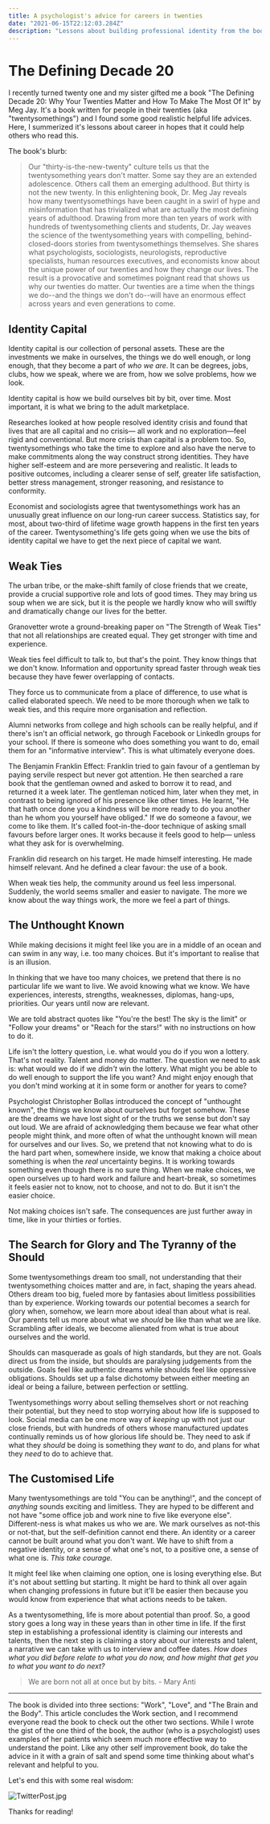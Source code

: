 ```yaml
---
title: A psychologist's advice for careers in twenties
date: "2021-06-15T22:12:03.284Z"
description: "Lessons about building professional identity from the book The Defining Decade 20s by Meg Jay"
---
```



# The Defining Decade 20

I recently turned twenty one and my sister gifted me a book "The Defining Decade 20: Why Your Twenties Matter and How To Make The Most Of It" by Meg Jay. It's a book written for people in their twenties (aka "twentysomethings") and I found some good realistic helpful life advices. Here, I summerized it's lessons about career in hopes that it could help others who read this.

The book's blurb:

> Our "thirty-is-the-new-twenty" culture tells us that the twentysomething years don't matter. Some say they are an extended adolescence. Others call them an emerging adulthood. But thirty is not the new twenty. In this enlightening book, Dr. Meg Jay reveals how many twentysomethings have been caught in a swirl of hype and misinformation that has trivialized what are actually the most defining years of adulthood. Drawing from more than ten years of work with hundreds of twentysomething clients and students, Dr. Jay weaves the science of the twentysomething years with compelling, behind-closed-doors stories from twentysomethings themselves. She shares what psychologists, sociologists, neurologists, reproductive specialists, human resources executives, and economists know about the unique power of our twenties and how they change our lives. The result is a provocative and sometimes poignant read that shows us why our twenties do matter. Our twenties are a time when the things we do--and the things we don't do--will have an enormous effect across years and even generations to come.

## Identity Capital

Identity capital is our collection of personal assets. These are the investments we make in ourselves, the things we do well enough, or long enough, that they become a part of *who we are*. It can be degrees, jobs, clubs, how we speak, where we are from, how we solve problems, how we look. 

Identity capital is how we build ourselves bit by bit, over time. Most important, it is what we bring to the adult marketplace. 

Researches looked at how people resolved identity crisis and found that lives that are all capital and no crisis— all work and no exploration—feel rigid and conventional. But more crisis than capital is a problem too. So, twentysomethings who take the time to explore and also have the nerve to make commitments along the way construct strong identities. They have higher self-esteem and are more persevering and realistic. It leads to positive outcomes, including a clearer sense of self, greater life satisfaction, better stress management, stronger reasoning, and resistance to conformity. 

Economist and sociologists agree that twentysomethings work has an unusually great influence on our long-run career success. Statistics say, for most, about two-third of lifetime wage growth happens in the first ten years of the career. Twentysomething's life gets going when we use the bits of identity capital we have to get the next piece of capital we want.    

## Weak Ties

The urban tribe, or the make-shift family of close friends that we create, provide a crucial supportive role and lots of good times. They may bring us soup when we are sick, but it is the people we hardly know who will swiftly and dramatically change our lives for the better. 

Granovetter wrote a ground-breaking paper on "The Strength of Weak Ties" that not all relationships are created equal. They get stronger with time and experience. 

Weak ties feel difficult to talk to, but that's the point. They know things that we don't know. Information and opportunity spread faster through weak ties because they have fewer overlapping of contacts. 

They force us to communicate from a place of difference, to use what is called elaborated speech. We need to be more thorough when we talk to weak ties, and this require more organisation and reflection.

Alumni networks from college and high schools can be really helpful, and if there's isn't an official network, go through Facebook or LinkedIn groups for your school. If there is someone who does something you want to do, email them for an "informative interview". This is what ultimately everyone does. 

The Benjamin Franklin Effect: Franklin tried to gain favour of a gentleman by paying servile respect but never got attention. He then searched a rare book that the gentleman owned and asked to borrow it to read, and returned it a week later. The gentleman noticed him, later when they met, in contrast to being ignored of his presence like other times. He learnt, "He that hath once done you a kindness will be more ready to do you another than he whom you yourself have obliged." If we do someone a favour, we come to like them. It's called foot-in-the-door technique of asking small favours before larger ones. It works because it feels good to help— unless what they ask for is overwhelming. 

Franklin did research on his target. He made himself interesting. He made himself relevant. And he defined a clear favour: the use of a book.

When weak ties help, the community around us feel less impersonal. Suddenly, the world seems smaller and easier to navigate. The more we know about the way things work, the more we feel a part of things.

## The Unthought Known

While making decisions it might feel like you are in a middle of an ocean and can swim in any way, i.e. too many choices. But it's important to realise that is an illusion.

In thinking that we have too many choices, we pretend that there is no particular life we want to live. We avoid knowing what we know. We have experiences, interests, strengths, weaknesses, diplomas, hang-ups, priorities. Our years until now are relevant.

We are told abstract quotes like "You're the best! The sky is the limit" or "Follow your dreams" or "Reach for the stars!" with no instructions on how to do it. 

Life isn't the lottery question, i.e. what would you do if you won a lottery. That's not reality. Talent and money do matter. The question we need to ask is: what would we do if we *didn't* win the lottery. What might you be able to do well enough to support the life you want? And might enjoy enough that you don't mind working at it in some form or another for years to come? 

Psychologist Christopher Bollas introduced the concept of "unthought known", the things we know about ourselves but forget somehow. These are the dreams we have lost sight of or the truths we sense but don't say out loud. We are afraid of acknowledging them because we fear what other people might think, and more often of what the unthought known will mean for ourselves and our lives. So, we pretend that not knowing what to do is the hard part when, somewhere inside, we know that making a choice about something is when the *real* uncertainty begins. It is working towards something even though there is no sure thing. When we make choices, we open ourselves up to hard work and failure and heart-break, so sometimes it feels easier not to know, not to choose, and not to do. But it isn't the easier choice. 

Not making choices isn't safe. The consequences are just further away in time, like in your thirties or forties.  

## The Search for Glory and The Tyranny of the Should

Some twentysomethings dream too small, not understanding that their twentysomething choices matter and are, in fact, shaping the years ahead. Others dream too big, fueled more by fantasies about limitless possibilities than by experience. Working towards our potential becomes a search for glory when, somehow, we learn more about ideal than about what is real. Our parents tell us more about what we *should* be like than what we are like. Scrambling after ideals, we become alienated from what is true about ourselves and the world.

Shoulds can masquerade as goals of high standards, but they are not. Goals direct us from the inside, but shoulds are paralysing judgements from the outside. Goals feel like authentic dreams while shoulds feel like oppressive obligations. Shoulds set up a false dichotomy between either meeting an ideal or being a failure, between perfection or settling. 

Twentysomethings worry about selling themselves short or not reaching their potential, but they need to stop worrying about how life is supposed to look. Social media can be one more way of *keeping* up with not just our close friends, but with hundreds of others whose manufactured updates continually reminds us of how glorious life should be. They need to ask if what they *should* be doing is something they *want* to do, and plans for what they *need* to do to achieve that.

## The Customised Life

Many twentysomethings are told "You can be anything!", and the concept of *anything* sounds exciting and limitless. They are hyped to be different and not have "some office job and work nine to five like everyone else". Different-ness is what makes us who we are. We mark ourselves as not-this or not-that, but the self-definition cannot end there. An identity or a career cannot be built around what you don't want. We have to shift from a negative identity, or a sense of what one's not, to a positive one, a sense of what one is. *This take courage.* 

It might feel like when claiming one option, one is losing everything else. But it's not about settling but starting. It might be hard to think all over again when changing professions in future but it'll be easier then because you would know from experience that what actions needs to be taken.

As a twentysomething, life is more about potential than proof. So, a good story goes a long way in these years than in other time in life. If the first step in establishing a professional identity is claiming our interests and talents, then the next step is claiming a story about our interests and talent, a narrative we can take with us to interview and coffee dates. *How does what you did before relate to what you do now, and how might that get you to what you want to do next?* 

> We are born not all at once but by bits. - Mary Anti

---

The book is divided into three sections: "Work", "Love", and "The Brain and the Body". This article concludes the Work section, and I recommend everyone read the book to check out the other two sections. While I wrote the gist of the one third of the book, the author (who is a psychologist) uses examples of her patients which seem much more effective way to understand the point. Like any other self improvement book, do take the advice in it with a grain of salt and spend some time thinking about what's relevant and helpful to you.

Let's end this with some real wisdom:

![TwitterPost.jpg](TwitterPost.jpg)

Thanks for reading!

